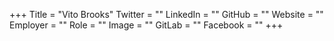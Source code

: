 +++
Title = "Vito Brooks"
Twitter = ""
LinkedIn = ""
GitHub = ""
Website = ""
Employer = ""
Role = ""
Image = ""
GitLab = ""
Facebook = ""
+++
